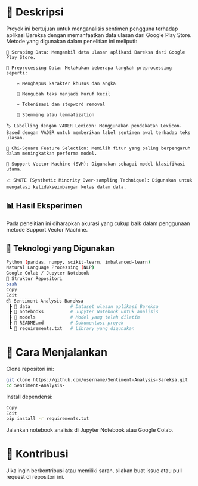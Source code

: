 # 📌 Deskripsi

Proyek ini bertujuan untuk menganalisis sentimen pengguna terhadap aplikasi Bareksa dengan memanfaatkan data ulasan dari Google Play Store. Metode yang digunakan dalam penelitian ini meliputi:

    💾 Scraping Data: Mengambil data ulasan aplikasi Bareksa dari Google Play Store.

    🔧 Preprocessing Data: Melakukan beberapa langkah preprocessing seperti:

        ✂️ Menghapus karakter khusus dan angka

        🔡 Mengubah teks menjadi huruf kecil

        ✂️ Tokenisasi dan stopword removal

        🔄 Stemming atau lemmatization

    🏷️ Labelling dengan VADER Lexicon: Menggunakan pendekatan Lexicon-Based dengan VADER untuk memberikan label sentimen awal terhadap teks ulasan.

    🔢 Chi-Square Feature Selection: Memilih fitur yang paling berpengaruh dalam meningkatkan performa model.

    🤖 Support Vector Machine (SVM): Digunakan sebagai model klasifikasi utama.

    📈 SMOTE (Synthetic Minority Over-sampling Technique): Digunakan untuk mengatasi ketidakseimbangan kelas dalam data.

## 📊 Hasil Eksperimen
Pada penelitian ini diharapkan akurasi yang cukup baik dalam penggunaan metode Support Vector Machine.


## 🔧 Teknologi yang Digunakan
```bash
Python (pandas, numpy, scikit-learn, imbalanced-learn)
Natural Language Processing (NLP)
Google Colab / Jupyter Notebook
📂 Struktur Repositori
bash
Copy
Edit
📦 Sentiment-Analysis-Bareksa
 ┣ 📂 data               # Dataset ulasan aplikasi Bareksa
 ┣ 📂 notebooks          # Jupyter Notebook untuk analisis
 ┣ 📂 models             # Model yang telah dilatih
 ┣ 📄 README.md          # Dokumentasi proyek
 ┗ 📄 requirements.txt   # Library yang digunakan

```
# 🚀 Cara Menjalankan
Clone repositori ini:
```bash
git clone https://github.com/username/Sentiment-Analysis-Bareksa.git
cd Sentiment-Analysis-
```
Install dependensi:
```bash
Copy
Edit
pip install -r requirements.txt
```
Jalankan notebook analisis di Jupyter Notebook atau Google Colab.

# 📢 Kontribusi
Jika ingin berkontribusi atau memiliki saran, silakan buat issue atau pull request di repositori ini.